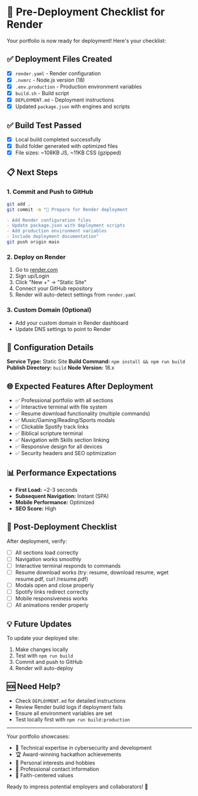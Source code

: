 # 🚀 Pre-Deployment Checklist for Render

Your portfolio is now ready for deployment! Here's your checklist:

## ✅ Deployment Files Created

- [x] `render.yaml` - Render configuration
- [x] `.nvmrc` - Node.js version (18)
- [x] `.env.production` - Production environment variables
- [x] `build.sh` - Build script
- [x] `DEPLOYMENT.md` - Deployment instructions
- [x] Updated `package.json` with engines and scripts

## ✅ Build Test Passed

- [x] Local build completed successfully
- [x] Build folder generated with optimized files
- [x] File sizes: ~108KB JS, ~11KB CSS (gzipped)

## 📋 Next Steps

### 1. Commit and Push to GitHub
```bash
git add .
git commit -m "🚀 Prepare for Render deployment

- Add Render configuration files
- Update package.json with deployment scripts
- Add production environment variables
- Include deployment documentation"
git push origin main
```

### 2. Deploy on Render
1. Go to [render.com](https://render.com)
2. Sign up/Login
3. Click "New +" → "Static Site"
4. Connect your GitHub repository
5. Render will auto-detect settings from `render.yaml`

### 3. Custom Domain (Optional)
- Add your custom domain in Render dashboard
- Update DNS settings to point to Render

## 🔧 Configuration Details

**Service Type:** Static Site
**Build Command:** `npm install && npm run build`
**Publish Directory:** `build`
**Node Version:** 18.x

## 🌐 Expected Features After Deployment

- ✅ Professional portfolio with all sections
- ✅ Interactive terminal with file system
- ✅ Resume download functionality (multiple commands)
- ✅ Music/Gaming/Reading/Sports modals
- ✅ Clickable Spotify track links
- ✅ Biblical scripture terminal
- ✅ Navigation with Skills section linking
- ✅ Responsive design for all devices
- ✅ Security headers and SEO optimization

## 📊 Performance Expectations

- **First Load:** ~2-3 seconds
- **Subsequent Navigation:** Instant (SPA)
- **Mobile Performance:** Optimized
- **SEO Score:** High

## 🚨 Post-Deployment Checklist

After deployment, verify:
- [ ] All sections load correctly
- [ ] Navigation works smoothly
- [ ] Interactive terminal responds to commands
- [ ] Resume download works (try: resume, download resume, wget resume.pdf, curl /resume.pdf)
- [ ] Modals open and close properly
- [ ] Spotify links redirect correctly
- [ ] Mobile responsiveness works
- [ ] All animations render properly

## 💡 Future Updates

To update your deployed site:
1. Make changes locally
2. Test with `npm run build`
3. Commit and push to GitHub
4. Render will auto-deploy

## 🆘 Need Help?

- Check `DEPLOYMENT.md` for detailed instructions
- Review Render build logs if deployment fails
- Ensure all environment variables are set
- Test locally first with `npm run build:production`

---

Your portfolio showcases:
- 🎯 Technical expertise in cybersecurity and development
- 🏆 Award-winning hackathon achievements
- 🎵 Personal interests and hobbies
- 📱 Professional contact information
- 🙏 Faith-centered values

Ready to impress potential employers and collaborators! 🌟
